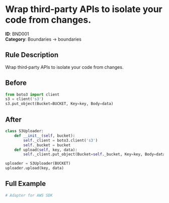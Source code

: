 # Wrap third‑party APIs to isolate your code from changes.

**ID**: BND001  
**Category**: Boundaries → boundaries

## Rule Description
Wrap third‑party APIs to isolate your code from changes.

## Before
```python
from boto3 import client
s3 = client('s3')
s3.put_object(Bucket=BUCKET, Key=key, Body=data)
```

## After  
```python
class S3Uploader:
    def __init__(self, bucket):
        self._client = boto3.client('s3')
        self._bucket = bucket
    def upload(self, key, data):
        self._client.put_object(Bucket=self._bucket, Key=key, Body=data)

uploader = S3Uploader(BUCKET)
uploader.upload(key, data)
```

## Full Example
```python
# Adapter for AWS SDK
```
